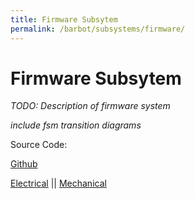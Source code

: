 ```yaml
---
title: Firmware Subsytem
permalink: /barbot/subsystems/firmware/
---
```

# Firmware Subsytem

_TODO: Description of firmware system_

_include fsm transition diagrams_

Source Code:

[Github](https://github.com/ArturoJoya/BarBot)

[Electrical](/subsystems/electrical) || [Mechanical](/subsystems/mechanical)